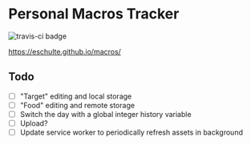 Personal Macros Tracker
=======================

![travis-ci badge](https://travis-ci.com/eschulte/macros.svg?branch=main)

https://eschulte.github.io/macros/

## Todo

- [ ] "Target" editing and local storage
- [ ] "Food" editing and remote storage
- [ ] Switch the day with a global integer history variable
- [ ] Upload?
- [ ] Update service worker to periodically refresh assets in background
